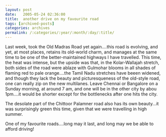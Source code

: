 ```yaml
---
layout: post
date:	2005-05-24 02:36:00
title:  another drive on my favourite road
tags: [archived-posts]
categories: archives
permalink: /:categories/:year/:month/:day/:title/
---
```

Last week, took the Old Madras Road yet again....this road is evolving, and yet, at most places, retains its old-world charm, and manages at the same time to be one of the better-maintained highways I have travelled. This time, the heat was intense, but the upside was that, in the Kolar-Wallajah stretch, both sides of the road were ablaze with Gulmohar blooms in all shades of flaming red to pale orange....the Tamil Nadu stretches have beeen widened, and though they lack the beauty and picturesqueness of the old-style road, one can really zip on the new multilanes. Leave Chennai or Bangalore on a Sunday morning, at around 7 am, and one will be in the other city by abou 1pm....it would be shorter except for the bottlenecks after one hits the city.

The desolate part of the Chittoor Palamner road also has its own beauty...it was surprisingly green this time, given that we were travelling in high summer.

One of my favourite roads....long may it last, and long may we be able to afford driving!
